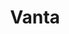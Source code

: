 ---
price: "99"
title: Vanta
license: An energetic, dark layout with vibrant orange accents, designed for a creative directory site. It features bold typographic elements and dynamic visuals.
highlights:
  - "51 Pages "
  - "80+ Sections"
  - "100+ Components"
features:
  - title: "Super  permisive license"
    description: "Use the theme for your own personal and professional purposes."
  - title: "A bounch of pages"
    description: "Precoded pages to get you started right away."
preview: "https://lexingtonthemes.com/viewports/vanta"
checkout: "https://lexingtonthemes.lemonsqueezy.com/checkout/buy/f0a11cac-e5c4-4cee-9a11-631749fd6647"
description: A dark-mode educational platform theme, emphasizing a sleek and modern interface for online learning. It offers features like course page, teachers, and lessons, all in a coherent, dark aesthetic designed to enhance user focus and interaction.
image:
  url: "/store/vanta.png"
  alt: "Put your alt text."
images:
  - url: "https://lexingtonthemes.com/images/thumbnails/vanta/one.png"
    alt: "Screnshot one"
  - url: "https://lexingtonthemes.com/images/thumbnails/vanta/two.png"
    alt: "Screnshot two"
  - url: "https://lexingtonthemes.com/images/thumbnails/vanta/three.png"
    alt: "Screnshot three"
  - url: "https://lexingtonthemes.com/images/thumbnails/vanta/four.png "
    alt: "Screnshot four"
---